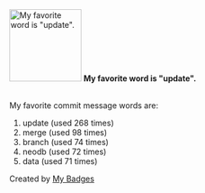 <img src="https://my-badges.github.io/my-badges/favorite-word.png" alt="My favorite word is &quot;update&quot;." title="My favorite word is &quot;update&quot;." width="128">
<strong>My favorite word is &quot;update&quot;.</strong>
<br><br>

My favorite commit message words are:

1. update (used 268 times)
2. merge (used 98 times)
3. branch (used 74 times)
4. neodb (used 72 times)
5. data (used 71 times)


Created by <a href="https://github.com/my-badges/my-badges">My Badges</a>